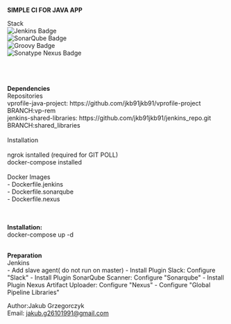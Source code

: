 <b>SIMPLE CI FOR JAVA APP</b>


Stack<br>
![Jenkins Badge](https://camo.githubusercontent.com/f07984f16264bd6a4d8795653c37419551818e8aa338ae7fbf3b21ed057739c5/68747470733a2f2f696d672e736869656c64732e696f2f62616467652f4a656e6b696e732d4432343933393f7374796c653d666f722d7468652d6261646765266c6f676f3d6a656e6b696e73266c6f676f436f6c6f723d7768697465)<br>
![SonarQube Badge](https://camo.githubusercontent.com/b2614595460d3d5bb67e717f65e586365cc243adefaf6cb3c901f51f0b91f4ec/68747470733a2f2f696d672e736869656c64732e696f2f62616467652f536f6e6172517562652d3445394243443f7374796c653d666f722d7468652d6261646765266c6f676f3d736f6e617271756265266c6f676f436f6c6f723d7768697465)<br>
![Groovy Badge](https://img.shields.io/badge/Groovy-%234298B8?style=for-the-badge&logo=groovy&logoColor=white)<br>
![Sonatype Nexus Badge](https://img.shields.io/badge/Sonatype%20Nexus-black?style=for-the-badge&logo=nexus&logoColor=white)<br>

<br>
<br>
<br>
<b>Dependencies</b> <br>
Repositories <br>
vprofile-java-project:    https://github.com/jkb91jkb91/vprofile-project BRANCH:vp-rem   <br>
jenkins-shared-libraries: https://github.com/jkb91jkb91/jenkins_repo.git BRANCH:shared_libraries   <br>
<br>
Installation <br> <br>
ngrok isntalled (required for GIT POLL)  <br>
docker-compose installed <br>
<br>
Docker Images <br>
- Dockerfile.jenkins <br>
- Dockerfile.sonarqube <br>
- Dockerfile.nexus <br>

<br>
<br>


<b>Installation:</b> <br>
docker-compose up -d  <br>

<br>
<b>Preparation</b> <br>
Jenkins <br>
- Add slave agent( do not run on master)
- Install Plugin Slack:                   Configure "Slack"
- Install Plugin SonarQube Scanner:       Configure "Sonarqube"
- Install Plugin Nexus Artifact Uploader: Configure "Nexus"
- Configure  "Global Pipeline Libraries"


Author:Jakub Grzegorczyk <br>
Email: jakub.g26101991@gmail.com <br>
